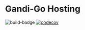 # Gandi-Go Hosting 

![build-badge](https://action-badges.now.sh/PabloPie/Gandi-Go) [![codecov](https://codecov.io/gh/PabloPie/Gandi-Go/branch/master/graph/badge.svg)](https://codecov.io/gh/PabloPie/Gandi-Go)
